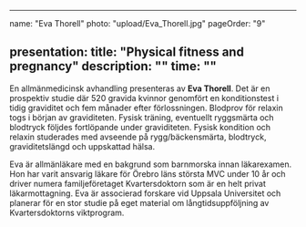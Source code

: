 
---
name: "Eva Thorell"
photo: "upload/Eva_Thorell.jpg"
pageOrder: "9"

presentation:
  title: "Physical fitness and pregnancy"
  description: ""
  time: ""  
---
En allmänmedicinsk avhandling presenteras av **Eva Thorell**. 
Det är en prospektiv studie där 520 gravida kvinnor genomfört en konditionstest i tidig graviditet och fem månader efter förlossningen. Blodprov för relaxin togs i början av graviditeten. Fysisk träning, eventuellt ryggsmärta och blodtryck följdes fortlöpande under graviditeten. Fysisk kondition och relaxin studerades med avseende på rygg/bäckensmärta, blodtryck, graviditetslängd och uppskattad hälsa. 

Eva är allmänläkare med en bakgrund som barnmorska innan läkarexamen. Hon har varit ansvarig läkare för Örebro läns största MVC under 10 år och driver numera familjeföretaget Kvartersdoktorn som är en helt privat läkarmottagning. Eva är associerad forskare vid Uppsala Universitet och planerar för en stor studie på eget material om långtidsuppföljning av Kvartersdoktorns viktprogram.